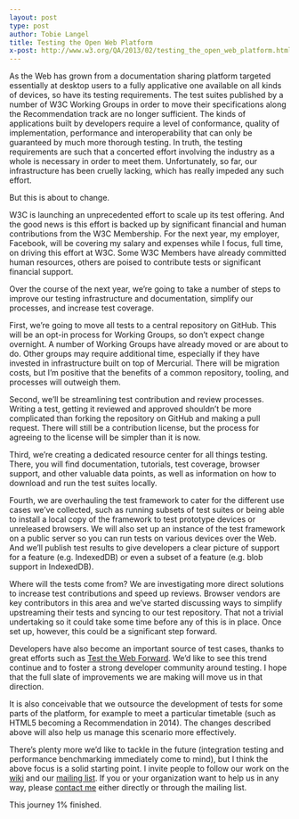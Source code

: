 ```yaml
---
layout: post
type: post
author: Tobie Langel
title: Testing the Open Web Platform
x-post: http://www.w3.org/QA/2013/02/testing_the_open_web_platform.html
---
```


As the Web has grown from a documentation sharing platform targeted essentially
at desktop users to a fully applicative one available on all kinds of devices,
so have its testing requirements. The test suites published by a number of W3C
Working Groups in order to move their specifications along the Recommendation
track are no longer sufficient. The kinds of applications built by developers
require a level of conformance, quality of implementation, performance and
interoperability that can only be guaranteed by much more thorough testing. In
truth, the testing requirements are such that a concerted effort involving the
industry as a whole is necessary in order to meet them. Unfortunately, so far,
our infrastructure has been cruelly lacking, which has really impeded any such
effort.

But this is about to change.

W3C is launching an unprecedented effort to scale up its test offering. And the
good news is this effort is backed up by significant financial and human
contributions from the W3C Membership. For the next year, my employer, Facebook,
will be covering my salary and expenses while I focus, full time, on driving
this effort at W3C. Some W3C Members have already committed human resources,
others are poised to contribute tests or significant financial support.

Over the course of the next year, we’re going to take a number of steps to
improve our testing infrastructure and documentation, simplify our processes,
and increase test coverage.

First, we’re going to move all tests to a central repository on GitHub. This
will be an opt-in process for Working Groups, so don’t expect change overnight.
A number of Working Groups have already moved or are about to do. Other groups
may require additional time, especially if they have invested in infrastructure
built on top of Mercurial. There will be migration costs, but I’m positive that
the benefits of a common repository, tooling, and processes will outweigh them.

Second, we’ll be streamlining test contribution and review processes. Writing a
test, getting it reviewed and approved shouldn’t be more complicated than
forking the repository on GitHub and making a pull request. There will still be
a contribution license, but the process for agreeing to the license will be
simpler than it is now.

Third, we’re creating a dedicated resource center for all things testing. There,
you will find documentation, tutorials, test coverage, browser support, and other
valuable data points, as well as information on how to download and run the test
suites locally.

Fourth, we are overhauling the test framework to cater for the different use
cases we’ve collected, such as running subsets of test suites or being able to
install a local copy of the framework to test prototype devices or unreleased
browsers. We will also set up an instance of the test framework on a public
server so you can run tests on various devices over the Web. And we’ll publish
test results to give developers a clear picture of support for a feature (e.g.
IndexedDB) or even a subset of a feature (e.g. blob support in IndexedDB).

Where will the tests come from? We are investigating more direct solutions to
increase test contributions and speed up reviews. Browser vendors are key
contributors in this area and we’ve started discussing ways to simplify
upstreaming their tests and syncing to our test repository. That not a trivial
undertaking so it could take some time before any of this is in place. Once set
up, however, this could be a significant step forward.

Developers have also become an important source of test cases, thanks to great
efforts such as [Test the Web Forward](http://testthewebforward.org/). We’d
like to see this trend continue and to foster a strong developer community
around testing. I hope that the full slate of improvements we are making will
move us in that direction.

It is also conceivable that we outsource the development of tests for some parts
of the platform, for example to meet a particular timetable (such as HTML5
becoming a Recommendation in 2014). The changes described above will also help
us manage this scenario more effectively.

There’s plenty more we’d like to tackle in the future (integration testing and
performance benchmarking immediately come to mind), but I think the above focus
is a solid starting point. I invite people to follow our work on the
[wiki](http://www.w3.org/wiki/Testing/) and our
[mailing list](http://lists.w3.org/Archives/Public/public-test-infra/). If you
or your organization want to help us in any way, please
[contact me](mailto:tobie@w3.org) either directly or through the mailing list.

This journey 1% finished.
